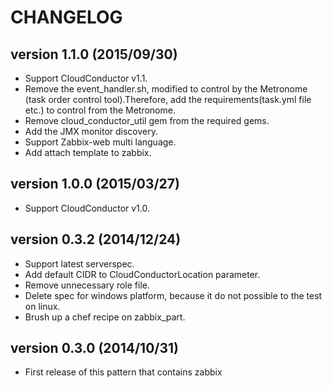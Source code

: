 CHANGELOG
=========

## version 1.1.0 (2015/09/30)
  - Support CloudConductor v1.1.
  - Remove the event_handler.sh, modified to control by the Metronome (task order control tool).Therefore, add the requirements(task.yml file etc.) to control from the Metronome.
  - Remove cloud_conductor_util gem from the required gems.
  - Add the JMX monitor discovery.
  - Support Zabbix-web multi language.
  - Add attach template to zabbix.

## version 1.0.0 (2015/03/27)

  - Support CloudConductor v1.0.

## version 0.3.2 (2014/12/24)

  - Support latest serverspec.
  - Add default CIDR to CloudConductorLocation parameter.
  - Remove unnecessary role file.
  - Delete spec for windows platform, because it do not possible to the test on linux.
  - Brush up a chef recipe on zabbix_part.

## version 0.3.0 (2014/10/31)

  - First release of this pattern that contains zabbix
